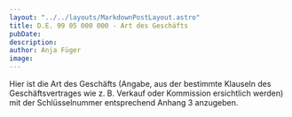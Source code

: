 ```yaml
---
layout: "../../layouts/MarkdownPostLayout.astro"
title: D.E. 99 05 000 000 - Art des Geschäfts
pubDate: 
description: 
author: Anja Füger
image: 
---
```


Hier ist die Art des Geschäfts (Angabe, aus der bestimmte Klauseln des Geschäftsvertrages wie z. B. Verkauf oder Kommission ersichtlich werden) mit der Schlüsselnummer entsprechend Anhang 3 anzugeben.